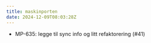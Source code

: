 ```yaml
---
title: maskinporten
date: 2024-12-09T08:03:28Z
---
```

- MP-635: legge til sync info og litt refaktorering (#41)

